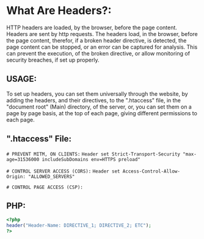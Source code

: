 # What Are Headers?:
HTTP headers are loaded, by the browser, before the page content. Headers are sent by http requests. The headers load, in the browser, before the page content, therefor, if a broken header directive, is detected, the page content can be stopped, or an error can be captured for analysis. This can prevent the execution, of the broken directive, or allow monitoring of security breaches, if set up properly.

## USAGE:
To set up headers, you can set them universally through the website, by adding the headers, and their directives, to the ".htaccess" file, in the "document root" (Main) directory, of the server, or, you can set them on a page by page basis, at the top of each page, giving different permissions to each page.

## ".htaccess" File:
`# PREVENT MITM, ON CLIENTS:`
`Header set Strict-Transport-Security "max-age=31536000 includeSubDomains env=HTTPS preload"`

`# CONTROL SERVER ACCESS (CORS):`
`Header set Access-Control-Allow-Origin: "ALLOWED_SERVERS"`

`# CONTROL PAGE ACCESS (CSP):`

## PHP:
```php
<?php
header("Header-Name: DIRECTIVE_1; DIRECTIVE_2; ETC");
?>
```
